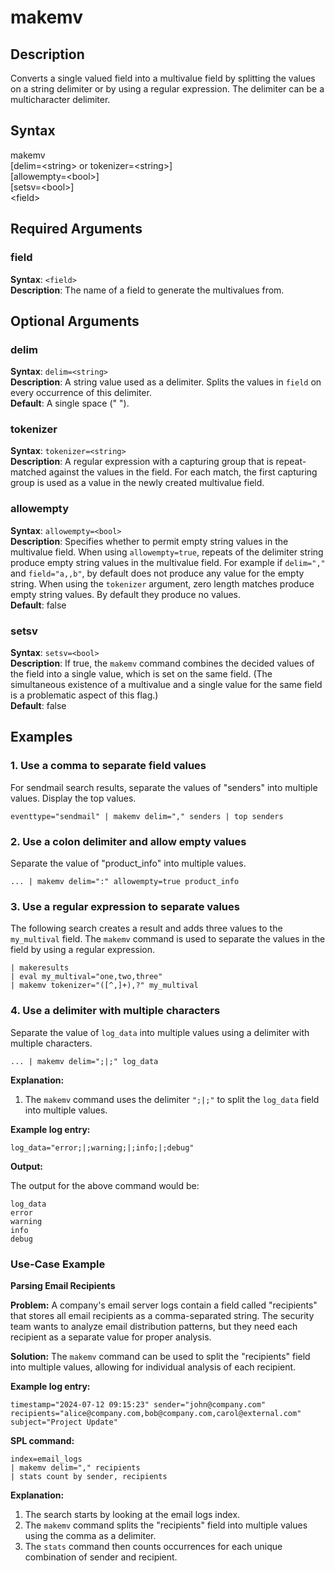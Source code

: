 # makemv

## Description

Converts a single valued field into a multivalue field by splitting the values on a string delimiter or by using a regular expression. The delimiter can be a multicharacter delimiter.

## Syntax

makemv \
[delim=\<string> or tokenizer=\<string>] \
[allowempty=\<bool>] \
[setsv=\<bool>] \
\<field> 

## Required Arguments

### field

**Syntax**: `<field>` \
**Description**: The name of a field to generate the multivalues from.

## Optional Arguments

### delim

**Syntax**: `delim=<string>` \
**Description**: A string value used as a delimiter. Splits the values in `field` on every occurrence of this delimiter. \
**Default**: A single space (" ").

### tokenizer

**Syntax**: `tokenizer=<string>` \
**Description**: A regular expression with a capturing group that is repeat-matched against the values in the field. For each match, the first capturing group is used as a value in the newly created multivalue field.

### allowempty

**Syntax**: `allowempty=<bool>` \
**Description**: Specifies whether to permit empty string values in the multivalue field. When using `allowempty=true`, repeats of the delimiter string produce empty string values in the multivalue field. For example if `delim=","` and `field="a,,b"`, by default does not produce any value for the empty string. When using the `tokenizer` argument, zero length matches produce empty string values. By default they produce no values. \
**Default**: false

### setsv

**Syntax**: `setsv=<bool>` \
**Description**: If true, the `makemv` command combines the decided values of the field into a single value, which is set on the same field. (The simultaneous existence of a multivalue and a single value for the same field is a problematic aspect of this flag.) \
**Default**: false

## Examples

### 1. Use a comma to separate field values

For sendmail search results, separate the values of "senders" into multiple values. Display the top values.

```
eventtype="sendmail" | makemv delim="," senders | top senders
```

### 2. Use a colon delimiter and allow empty values

Separate the value of "product_info" into multiple values.

```
... | makemv delim=":" allowempty=true product_info
```

### 3. Use a regular expression to separate values

The following search creates a result and adds three values to the `my_multival` field. The `makemv` command is used to separate the values in the field by using a regular expression.

```
| makeresults
| eval my_multival="one,two,three"
| makemv tokenizer="([^,]+),?" my_multival
```

### 4. Use a delimiter with multiple characters

Separate the value of `log_data` into multiple values using a delimiter with multiple characters.

```
... | makemv delim=";|;" log_data
```

**Explanation:**
1. The `makemv` command uses the delimiter `";|;"` to split the `log_data` field into multiple values.

**Example log entry:**

```
log_data="error;|;warning;|;info;|;debug"
```

**Output:**

The output for the above command would be:

```
log_data
error
warning
info
debug
```

### Use-Case Example

**Parsing Email Recipients**

**Problem:** A company's email server logs contain a field called "recipients" that stores all email recipients as a comma-separated string. The security team wants to analyze email distribution patterns, but they need each recipient as a separate value for proper analysis.

**Solution:** The `makemv` command can be used to split the "recipients" field into multiple values, allowing for individual analysis of each recipient.

**Example log entry:**

```
timestamp="2024-07-12 09:15:23" sender="john@company.com" recipients="alice@company.com,bob@company.com,carol@external.com" subject="Project Update"
```

**SPL command:**

```
index=email_logs 
| makemv delim="," recipients 
| stats count by sender, recipients
```

**Explanation:**
1. The search starts by looking at the email logs index.
2. The `makemv` command splits the "recipients" field into multiple values using the comma as a delimiter.
3. The `stats` command then counts occurrences for each unique combination of sender and recipient.
